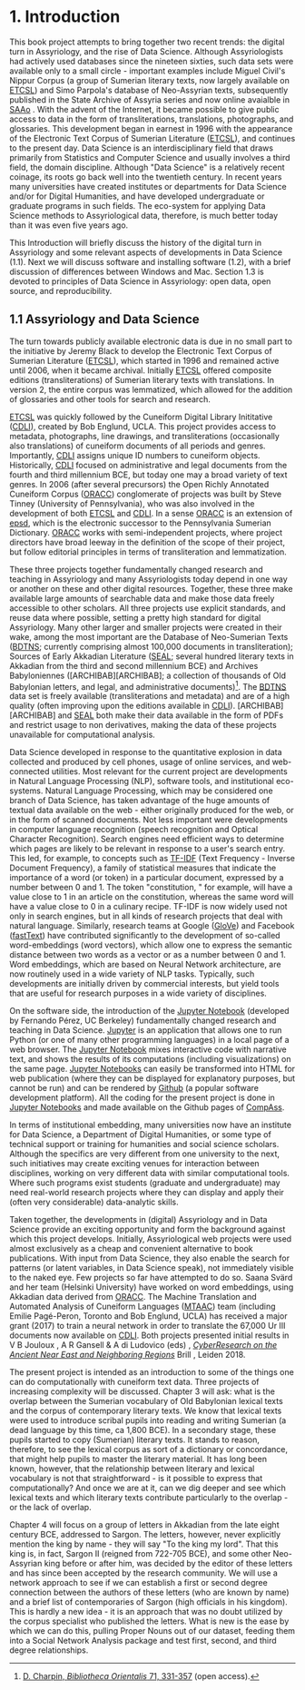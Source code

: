 # 1. Introduction

This book project attempts to bring together two recent trends: the digital turn in Assyriology, and the rise of Data Science. Although Assyriologists had actively used databases since the nineteen sixties, such data sets were available only to a small circle - important examples include Miguel Civil's Nippur Corpus (a group of Sumerian literary texts, now largely available on [ETCSL][ETCSL]) and Simo Parpola's database of Neo-Assyrian texts, subsequently published in the State Archive of Assyria series and now online avaialble in [SAAo](http://oracc.org/saao) . With the advent of the Internet, it became possible to give public access to data in the form of transliterations, translations, photographs, and glossaries. This development began in earnest in 1996 with the appearance of the Electronic Text Corpus of Sumerian Literature ([ETCSL][ETCSL]), and continues to the present day. Data Science is an interdisciplinary field that draws primarily from Statistics and Computer Science and usually involves a third field, the domain discipline. Although "Data Science" is a relatively recent coinage, its roots go back well into the twentieth century. In recent years many universities have created institutes or departments for Data Science and/or for Digital Humanities, and have developed undergraduate or graduate programs in such fields. The eco-system for applying Data Science methods to Assyriological data, therefore, is much better today than it was even five years ago. 

This Introduction will briefly discuss the history of the digital turn in Assyriology and some relevant aspects of developments in Data Science (1.1). Next we will discuss software and installing software (1.2), with a brief discussion of differences between Windows and Mac. Section 1.3 is devoted to principles of Data Science in Assyriology: open data, open source, and reproducibility.

## 1.1 Assyriology and Data Science

The turn towards publicly available electronic data is due in no small part to the initiative by Jeremy Black to develop the Electronic Text Corpus of Sumerian Literature ([ETCSL][ETCSL]), which started in 1996 and remained active until 2006, when it became archival. Initially [ETCSL][ETCSL] offered composite editions (transliterations) of Sumerian literary texts with translations. In version 2, the entire corpus was lemmatized, which allowed for the addition of glossaries and other tools for search and research.  

[ETCSL][ETCSL] was quickly followed by the Cuneiform Digital Library Inititative ([CDLI][CDLI]), created by Bob Englund, UCLA. This project provides access to metadata, photographs, line drawings, and transliterations (occasionally also translations) of cuneiform documents of all periods and genres. Importantly, [CDLI][CDLI] assigns unique ID numbers to cuneiform objects. Historically, [CDLI][CDLI] focused on administrative and legal documents from the fourth and third millennium BCE, but today one may a broad variety of text genres. In 2006 (after several precursors) the Open Richly Annotated Cuneiform Corpus ([ORACC][ORACC]) conglomerate of projects was built by Steve Tinney (University of Pennsylvania), who was also involved in the development of both [ETCSL][ETCSL] and [CDLI][CDLI]. In a sense [ORACC][ORACC] is an extension of [epsd][epsd], which is the electronic successor to the Pennsylvania Sumerian Dictionary. [ORACC][ORACC] works with semi-independent projects, where project directors have broad leeway in the definition of the scope of their project, but follow editorial principles in terms of transliteration and lemmatization.

These three projects together fundamentally changed research and teaching in Assyriology and many Assyriologists today depend in one way or another on these and other digital resources. Together, these three make available large amounts of searchable data and make those data freely accessible to other scholars. All three projects use explicit standards, and reuse data where possible, setting a pretty high standard for digital Assyriology. Many other larger and smaller projects were created in their wake, among the most important are the Database of Neo-Sumerian Texts ([BDTNS][BDTNS]; currently comprising almost 100,000 documents in transliteration); Sources of Early Akkadian Literature ([SEAL][SEAL]; several hundred literary texts in Akkadian from the third and second millennium BCE) and Archives Babyloniennes ([ARCHIBAB][ARCHIBAB]; a collection of thousands of Old Babylonian letters, and legal, and administrative documents)[^1].  The [BDTNS][BDTNS] data set is freely available (transliterations and metadata) and are of a high quality (often improving upon the editions available in [CDLI][CDLI]). [ARCHIBAB][ARCHIBAB] and [SEAL][SEAL] both make their data available in the form of PDFs and restrict usage to non derivatives, making the data of these projects unavailable for computational analysis.

Data Science developed in response to the quantitative explosion in data collected and produced by cell phones, usage of online services, and web-connected utilities. Most relevant for the current project are  developments in Natural Language Processing (NLP), software tools, and institutional eco-systems. Natural Language Processing, which may be considered one branch of Data Science, has taken advantage of the huge amounts of textual data available on the web - either originally produced for the web, or in the form of scanned documents. Not less important were developments in computer language recognition (speech recognition and Optical Character Recognition). Search engines need efficient ways to determine which pages are likely to be relevant in response to a user's search entry. This led, for example, to concepts such as [TF-IDF](https://en.wikipedia.org/wiki/Tf%E2%80%93idf) (Text Frequency - Inverse Document Frequency), a family of statistical measures that indicate the importance of a word (or token) in a particular document, expressed by a number between 0 and 1. The token "constitution, " for example, will have a  value close to 1 in an article on the constitution, whereas the same word will have a value close to 0 in a culinary recipe. TF-IDF is now widely used not only in search engines, but in all kinds of research projects that deal with natural language. Similarly, research teams at Google ([GloVe](https://nlp.stanford.edu/projects/glove/)) and Facebook ([fastText](https://fasttext.cc/)) have contributed significantly to the development of so-called word-embeddings (word vectors), which allow one to express the semantic distance between two words as a vector or as a number between 0 and 1. Word embeddings, which are based on Neural Network architecture, are now routinely used in a wide variety of NLP tasks. Typically, such developments are initially driven by commercial interests, but yield tools that are useful for research purposes in a wide variety of disciplines.  

On the software side, the introduction of the [Jupyter Notebook](jupyter) (developed by Fernando Pérez, UC Berkeley) fundamentally changed research and teaching in Data Science. [Jupyter][jupyter] is an application that allows one to run Python (or one of many other programming languages) in a local page of a web browser. The [Jupyter Notebook][jupyter] mixes interactive code with narrative text, and shows the results of its computations (including visualizations) on the same page. [Jupyter Notebooks][jupyter] can easily be transformed into HTML for web publication (where they can be displayed for explanatory purposes, but cannot be run) and can be rendered by [Github][git] (a popular software development platform). All the coding for the present project is done in [Jupyter Notebooks][Jupyter] and made available on the Github pages of [CompAss][compass]. 

In terms of institutional embedding, many universities now have an institute for Data Science, a Department of Digital Humanities, or some type of technical support or training for humanities and social science scholars. Although the specifics are very different from one university to the next, such initiatives may create exciting venues for interaction between disciplines, working on very different data with similar computational tools. Where such programs exist students (graduate and undergraduate) may need real-world research projects where they can display and apply their (often very considerable) data-analytic skills.

Taken together, the developments in (digital) Assyriology and in Data Science provide an exciting opportunity and form the background against which this project develops. Initially, Assyriological web projects were used almost exclusively as a cheap and convenient alternative to book publications. With input from Data Science, they also enable the search for patterns (or latent variables, in Data Science speak), not immediately visible to the naked eye. Few projects so far have attempted to do so. Saana Svärd and her team (Helsinki University) have worked on word embeddings, using Akkadian data derived from [ORACC][ORACC]. The Machine Translation and Automated Analysis of Cuneiform Languages ([MTAAC][MTAAC]) team (including Emilie Pagé-Peron, Toronto and Bob Englund, UCLA) has received a major grant (2017) to train a neural network in order to translate the 67,000 Ur III documents now available on [CDLI][CDLI]. Both projects presented initial results in V B Jouloux , A R Gansell & A di Ludovico (eds) , [*CyberResearch on the Ancient Near East and Neighboring Regions*](https://doi.org/10.1163/9789004375086) Brill , Leiden 2018.

The present project is intended as an introduction to some of the things one can do computationally with cuneiform text data. Three projects of increasing complexity will be discussed. Chapter 3 will ask: what is the overlap between the Sumerian vocabulary of Old Babylonian lexical texts and the corpus of contemporary literary texts. We know that lexical texts were used to introduce scribal pupils into reading and writing Sumerian (a dead language by this time, ca 1,800 BCE). In a secondary stage, these pupils started to copy (Sumerian) literary texts. It stands to reason, therefore, to see the lexical corpus as  sort of a dictionary or concordance, that might help pupils to master the literary material. It has long been known, however, that the relationship between literary and lexical vocabulary is not that straightforward - is it possible to express that computationally? And once we are at it, can we dig deeper and see which lexical texts and which literary texts contribute particularly to the overlap - or the lack of overlap.

Chapter 4 will focus on a group of letters in Akkadian from the late eight century BCE, addressed to Sargon. The letters, however, never explicitly mention the king by name - they will say "To the king my lord". That this king is, in fact,  Sargon II (reigned from 722-705 BCE), and some other Neo-Assyrian king before or after him, was decided by the editor of these letters and has since been accepted by the research community. We will use a network approach to see if we can establish a first or second degree connection between the authors of these letters (who are known by name) and a brief list of contemporaries of Sargon (high officials in his kingdom). This is hardly a new idea - it is an approach that was no doubt utilized by the corpus specialist who published the letters. What is new is the ease by which we can do this, pulling Proper Nouns out of our dataset, feeding them into a Social Network Analysis package and test first, second, and third degree relationships.

[^1]: [D. Charpin, *Bibliotheca Orientalis* 71, 331-357](http://doi.org/10.2143/BIOR.71.3.3062115 ) (open access).



[ARCGHIBAB]: http://www.archibab.fr
[CompAss]: http://github.com/niekveldhuis/compass
[ETCSL]: http://etcsl.orinst.ox.ac.uk
[CDLI]: http://cdli.ucla.edu
[MTAAC]: https://cdli-gh.github.io/mtaac/
[ORACC]: http://oracc.org
[BDTNS]: http://bdtns.filol.csic.es/
[SEAL]: https://www.seal.uni-leipzig.de/
[epsd]: http://psd.museum.upenn.edu/epsd1/index.html
[epsd2]: http://oracc.org/epsd2
[Jupyter]: http://jupyter.org
[git]: http://github.com